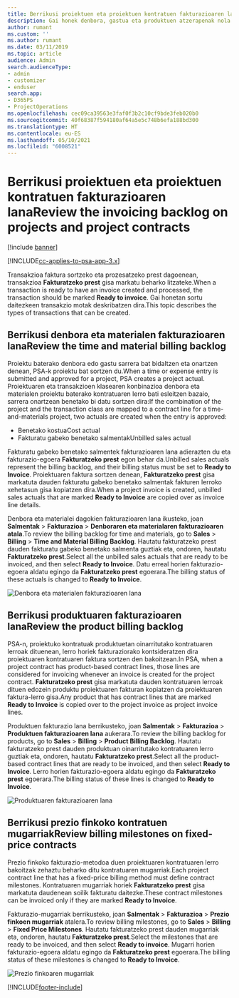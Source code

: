 ```yaml
---
title: Berrikusi proiektuen eta proiektuen kontratuen fakturazioaren lana
description: Gai honek denbora, gastua eta produktuen atzerapenak nola berrikusi eta fakturaziorako prest daudela markatzeko moduari buruzko informazioa eskaintzen du.
author: rumant
ms.custom: ''
ms.author: rumant
ms.date: 03/11/2019
ms.topic: article
audience: Admin
search.audienceType:
- admin
- customizer
- enduser
search.app:
- D365PS
- ProjectOperations
ms.openlocfilehash: cec09ca39563e3faf0f3b2c10cf9bde3feb020b0
ms.sourcegitcommit: 40f68387f594180af64a5e5c748b6efa188bd300
ms.translationtype: HT
ms.contentlocale: eu-ES
ms.lasthandoff: 05/10/2021
ms.locfileid: "6008521"
---
```

# <a name="review-the-invoicing-backlog-on-projects-and-project-contracts"></a><span data-ttu-id="a1338-103">Berrikusi proiektuen eta proiektuen kontratuen fakturazioaren lana</span><span class="sxs-lookup"><span data-stu-id="a1338-103">Review the invoicing backlog on projects and project contracts</span></span>

[!include [banner](../includes/psa-now-project-operations.md)]

[!INCLUDE[cc-applies-to-psa-app-3.x](../includes/cc-applies-to-psa-app-3x.md)]

<span data-ttu-id="a1338-104">Transakzioa faktura sortzeko eta prozesatzeko prest dagoenean, transakzioa **Fakturatzeko prest** gisa markatu beharko litzateke.</span><span class="sxs-lookup"><span data-stu-id="a1338-104">When a transaction is ready to have an invoice created and processed, the transaction should be marked **Ready to invoice**.</span></span> <span data-ttu-id="a1338-105">Gai honetan sortu daitezkeen transakzio motak deskribatzen dira.</span><span class="sxs-lookup"><span data-stu-id="a1338-105">This topic describes the types of transactions that can be created.</span></span>

## <a name="review-the-time-and-material-billing-backlog"></a><span data-ttu-id="a1338-106">Berrikusi denbora eta materialen fakturazioaren lana</span><span class="sxs-lookup"><span data-stu-id="a1338-106">Review the time and material billing backlog</span></span>

<span data-ttu-id="a1338-107">Proiektu baterako denbora edo gastu sarrera bat bidaltzen eta onartzen denean, PSA-k proiektu bat sortzen du.</span><span class="sxs-lookup"><span data-stu-id="a1338-107">When a time or expense entry is submitted and approved for a project, PSA creates a project actual.</span></span> <span data-ttu-id="a1338-108">Proiektuaren eta transakzioen klasearen konbinazioa denbora eta materialen proiektu baterako kontratuaren lerro bati esleitzen bazaio, sarrera onartzean benetako bi datu sortzen dira:</span><span class="sxs-lookup"><span data-stu-id="a1338-108">If the combination of the project and the transaction class are mapped to a contract line for a time-and-materials project, two actuals are created when the entry is approved:</span></span>

- <span data-ttu-id="a1338-109">Benetako kostua</span><span class="sxs-lookup"><span data-stu-id="a1338-109">Cost actual</span></span> 
- <span data-ttu-id="a1338-110">Fakturatu gabeko benetako salmentak</span><span class="sxs-lookup"><span data-stu-id="a1338-110">Unbilled sales actual</span></span>

<span data-ttu-id="a1338-111">Fakturatu gabeko benetako salmentek fakturazioaren lana adierazten du eta fakturazio-egoera **Fakturatzeko prest** egon behar da.</span><span class="sxs-lookup"><span data-stu-id="a1338-111">Unbilled sales actuals represent the billing backlog, and their billing status must be set to **Ready to Invoice**.</span></span> <span data-ttu-id="a1338-112">Proiektuaren faktura sortzen denean, **Fakturatzeko prest** gisa markatuta dauden fakturatu gabeko benetako salmentak fakturen lerroko xehetasun gisa kopiatzen dira.</span><span class="sxs-lookup"><span data-stu-id="a1338-112">When a project invoice is created, unbilled sales actuals that are marked **Ready to Invoice** are copied over as invoice line details.</span></span>

<span data-ttu-id="a1338-113">Denbora eta materialei dagokien fakturazioaren lana ikusteko, joan **Salmentak** \> **Fakturazioa** \> **Denboraren eta materialaren fakturazioaren atala**.</span><span class="sxs-lookup"><span data-stu-id="a1338-113">To review the billing backlog for time and materials, go to **Sales** \> **Billing** \> **Time and Material Billing Backlog**.</span></span> <span data-ttu-id="a1338-114">Hautatu fakturatzeko prest dauden fakturatu gabeko benetako salmenta guztiak eta, ondoren, hautatu **Fakturatzeko prest**.</span><span class="sxs-lookup"><span data-stu-id="a1338-114">Select all the unbilled sales actuals that are ready to be invoiced, and then select **Ready to Invoice**.</span></span> <span data-ttu-id="a1338-115">Datu erreal horien fakturazio-egoera aldatu egingo da **Fakturatzeko prest** egoerara.</span><span class="sxs-lookup"><span data-stu-id="a1338-115">The billing status of these actuals is changed to **Ready to Invoice**.</span></span>

![Denbora eta materialen fakturazioaren lana](media/TMBacklog.png)

## <a name="review-the-product-billing-backlog"></a><span data-ttu-id="a1338-117">Berrikusi produktuaren fakturazioaren lana</span><span class="sxs-lookup"><span data-stu-id="a1338-117">Review the product billing backlog</span></span>

<span data-ttu-id="a1338-118">PSA-n, proiektuko kontratuak produktuetan oinarritutako kontratuaren lerroak dituenean, lerro horiek fakturaziorako kontsideratzen dira proiektuaren kontratuaren faktura sortzen den bakoitzean.</span><span class="sxs-lookup"><span data-stu-id="a1338-118">In PSA, when a project contract has product-based contract lines, those lines are considered for invoicing whenever an invoice is created for the project contract.</span></span> <span data-ttu-id="a1338-119">**Fakturatzeko prest** gisa markatuta dauden kontratuaren lerroak dituen edozein produktu proiektuaren fakturan kopiatzen da proiektuaren faktura-lerro gisa.</span><span class="sxs-lookup"><span data-stu-id="a1338-119">Any product that has contract lines that are marked **Ready to Invoice** is copied over to the project invoice as project invoice lines.</span></span>

<span data-ttu-id="a1338-120">Produktuen fakturazio lana berrikusteko, joan **Salmentak** \> **Fakturazioa** \> **Produktuen fakturazioaren lana** aukerara.</span><span class="sxs-lookup"><span data-stu-id="a1338-120">To review the billing backlog for products, go to **Sales** \> **Billing** \> **Product Billing Backlog**.</span></span> <span data-ttu-id="a1338-121">Hautatu fakturatzeko prest dauden produktuan oinarritutako kontratuaren lerro guztiak eta, ondoren, hautatu **Fakturatzeko prest**.</span><span class="sxs-lookup"><span data-stu-id="a1338-121">Select all the product-based contract lines that are ready to be invoiced, and then select **Ready to Invoice**.</span></span> <span data-ttu-id="a1338-122">Lerro horien fakturazio-egoera aldatu egingo da **Fakturatzeko prest** egoerara.</span><span class="sxs-lookup"><span data-stu-id="a1338-122">The billing status of these lines is changed to **Ready to Invoice**.</span></span>

![Produktuaren fakturazioaren lana](media/ProductBacklog.png)

## <a name="review-billing-milestones-on-fixed-price-contracts"></a><span data-ttu-id="a1338-124">Berrikusi prezio finkoko kontratuen mugarriak</span><span class="sxs-lookup"><span data-stu-id="a1338-124">Review billing milestones on fixed-price contracts</span></span>

<span data-ttu-id="a1338-125">Prezio finkoko fakturazio-metodoa duen proiektuaren kontratuaren lerro bakoitzak zehaztu beharko ditu kontratuaren mugarriak.</span><span class="sxs-lookup"><span data-stu-id="a1338-125">Each project contract line that has a fixed-price billing method must define contract milestones.</span></span> <span data-ttu-id="a1338-126">Kontratuaren mugarriak horiek **Fakturatzeko prest** gisa markatuta daudenean soilik fakturatu daitezke.</span><span class="sxs-lookup"><span data-stu-id="a1338-126">These contract milestones can be invoiced only if they are marked **Ready to Invoice**.</span></span> 

<span data-ttu-id="a1338-127">Fakturazio-mugarriak berrikusteko, joan **Salmentak** \> **Fakturazioa** \> **Prezio finkoen mugarriak** atalera.</span><span class="sxs-lookup"><span data-stu-id="a1338-127">To review billing milestones, go to **Sales** \> **Billing** \> **Fixed Price Milestones**.</span></span> <span data-ttu-id="a1338-128">Hautatu fakturatzeko prest dauden mugarriak eta, ondoren, hautatu **Fakturatzeko prest**.</span><span class="sxs-lookup"><span data-stu-id="a1338-128">Select the milestones that are ready to be invoiced, and then select **Ready to invoice**.</span></span> <span data-ttu-id="a1338-129">Mugarri horien fakturazio-egoera aldatu egingo da **Fakturatzeko prest** egoerara.</span><span class="sxs-lookup"><span data-stu-id="a1338-129">The billing status of these milestones is changed to **Ready to Invoice**.</span></span>

![Prezio finkoaren mugarriak](media/FPBacklog.png)


[!INCLUDE[footer-include](../includes/footer-banner.md)]